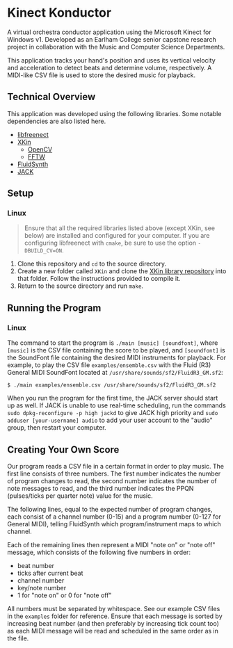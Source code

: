 # Kinect Konductor

A virtual orchestra conductor application using the Microsoft Kinect for Windows v1. Developed as an Earlham College senior capstone research project in collaboration with the Music and Computer Science Departments.

This application tracks your hand's position and uses its vertical velocity and acceleration to detect beats and determine volume, respectively. A MIDI-like CSV file is used to store the desired music for playback.

## Technical Overview

This application was developed using the following libraries. Some notable dependencies are also listed here.

* [libfreenect](https://openkinect.org/wiki/Main_Page)
* [XKin](https://github.com/fpeder/XKin)
  * [OpenCV](http://opencv.org/)
  * [FFTW](http://fftw.org/)
* [FluidSynth](http://www.fluidsynth.org/)
* [JACK](http://jackaudio.org/)

## Setup

### Linux

>Ensure that all the required libraries listed above (except XKin, see below) are installed and configured for your computer. If you are configuring libfreenect with `cmake`, be sure to use the option `-DBUILD_CV=ON`.

1. Clone this repository and `cd` to the source directory.
2. Create a new folder called `XKin` and clone the [XKin library repository](https://github.com/fpeder/XKin) into that folder. Follow the instructions provided to compile it.
3. Return to the source directory and run `make`.

## Running the Program

### Linux

The command to start the program is `./main [music] [soundfont]`, where `[music]` is the CSV file containing the score to be played, and `[soundfont]` is the SoundFont file containing the desired MIDI instruments for playback. For example, to play the CSV file `examples/ensemble.csv` with the Fluid (R3) General MIDI SoundFont located at `/usr/share/sounds/sf2/FluidR3_GM.sf2`:

```
$ ./main examples/ensemble.csv /usr/share/sounds/sf2/FluidR3_GM.sf2
```

When you run the program for the first time, the JACK server should start up as well. If JACK is unable to use real-time scheduling, run the commands `sudo dpkg-reconfigure -p high jackd` to give JACK high priority and `sudo adduser [your-username] audio` to add your user account to the "audio" group, then restart your computer.

## Creating Your Own Score

Our program reads a CSV file in a certain format in order to play music. The first line consists of three numbers. The first number indicates the number of program changes to read, the second number indicates the number of note messages to read, and the third number indicates the PPQN (pulses/ticks per quarter note) value for the music.

The following lines, equal to the expected number of program changes, each consist of a channel number (0-15) and a program number (0-127 for General MIDI), telling FluidSynth which program/instrument maps to which channel.

Each of the remaining lines then represent a MIDI "note on" or "note off" message, which consists of the following five numbers in order:

* beat number
* ticks after current beat
* channel number
* key/note number
* 1 for "note on" or 0 for "note off"

All numbers must be separated by whitespace. See our example CSV files in the `examples` folder for reference. Ensure that each message is sorted by increasing beat number (and then preferably by increasing tick count too) as each MIDI message will be read and scheduled in the same order as in the file.

